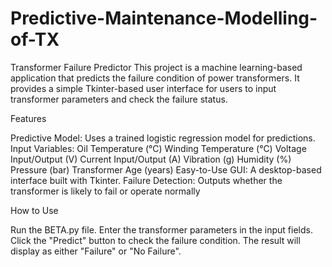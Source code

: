 # Predictive-Maintenance-Modelling-of-TX

Transformer Failure Predictor
This project is a machine learning-based application that predicts the failure condition of power transformers. It provides a simple Tkinter-based user interface for users to input transformer parameters and check the failure status.

Features

Predictive Model: Uses a trained logistic regression model for predictions.
Input Variables:
Oil Temperature (°C)
Winding Temperature (°C)
Voltage Input/Output (V)
Current Input/Output (A)
Vibration (g)
Humidity (%)
Pressure (bar)
Transformer Age (years)
Easy-to-Use GUI: A desktop-based interface built with Tkinter.
Failure Detection: Outputs whether the transformer is likely to fail or operate normally

How to Use

Run the BETA.py file.
Enter the transformer parameters in the input fields.
Click the "Predict" button to check the failure condition.
The result will display as either "Failure" or "No Failure".
